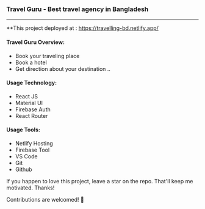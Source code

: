 ### Travel Guru - Best travel agency in Bangladesh
---
**This project deployed at : https://travelling-bd.netlify.app/
#### Travel Guru Overview:
* Book your traveling place
* Book a hotel
* Get direction about your destination
..

#### Usage Technology:
* React JS
* Material UI
* Firebase Auth
* React Router
>
#### Usage Tools:
* Netlify Hosting
* Firebase Tool
* VS Code
* Git
* Github


If you happen to love this project, leave a star on the repo. That'll keep me motivated.
Thanks!

Contributions are welcomed! 💖 
